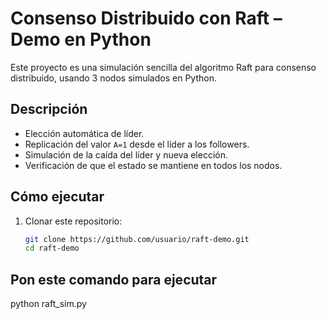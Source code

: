 # Consenso Distribuido con Raft – Demo en Python

Este proyecto es una simulación sencilla del algoritmo Raft para consenso distribuido, usando 3 nodos simulados en Python.

## Descripción
- Elección automática de líder.
- Replicación del valor `A=1` desde el líder a los followers.
- Simulación de la caída del líder y nueva elección.
- Verificación de que el estado se mantiene en todos los nodos.

## Cómo ejecutar
1. Clonar este repositorio:
   ```bash
   git clone https://github.com/usuario/raft-demo.git
   cd raft-demo
## Pon este comando para ejecutar
python raft_sim.py
